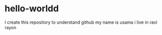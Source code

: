 # hello-worldd
I create this repository to understand github
my name is usama 
i live in ravi rayon

